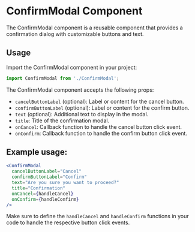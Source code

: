 # ConfirmModal Component

The ConfirmModal component is a reusable component that provides a confirmation dialog with customizable buttons and text.

## Usage

Import the ConfirmModal component in your project:

```jsx
import ConfirmModal from './ConfirmModal';
```

The ConfirmModal component accepts the following props:

- `cancelButtonLabel` (optional): Label or content for the cancel button.
- `confirmButtonLabel` (optional): Label or content for the confirm button.
- `text` (optional): Additional text to display in the modal.
- `title`: Title of the confirmation modal.
- `onCancel`: Callback function to handle the cancel button click event.
- `onConfirm`: Callback function to handle the confirm button click event.

## Example usage:

```jsx
<ConfirmModal
  cancelButtonLabel="Cancel"
  confirmButtonLabel="Confirm"
  text="Are you sure you want to proceed?"
  title="Confirmation"
  onCancel={handleCancel}
  onConfirm={handleConfirm}
/>
```

Make sure to define the `handleCancel` and `handleConfirm` functions in your code to handle the respective button click events.
